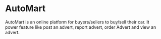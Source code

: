# AutoMart
AutoMart is an online platform for buyers/sellers to buy/sell their car. It power feature like post an advert, report advert, order Advert  and view an advert.
